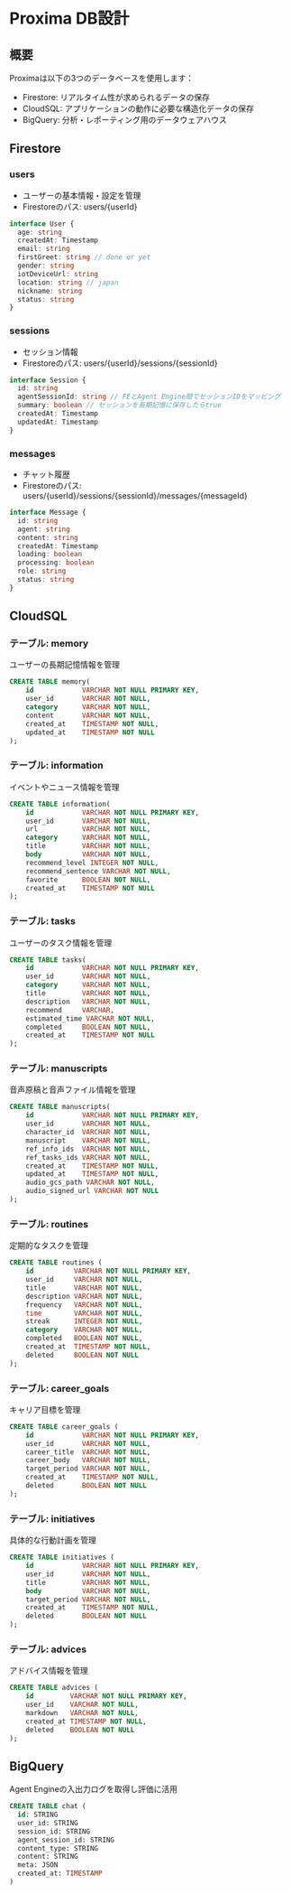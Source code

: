 # Proxima DB設計

## 概要

Proximaは以下の3つのデータベースを使用します：
- Firestore: リアルタイム性が求められるデータの保存
- CloudSQL: アプリケーションの動作に必要な構造化データの保存
- BigQuery: 分析・レポーティング用のデータウェアハウス

## Firestore

### users
- ユーザーの基本情報・設定を管理
- Firestoreのパス: users/{userId}

```typescript
interface User {
  age: string
  createdAt: Timestamp
  email: string
  firstGreet: string // done or yet
  gender: string
  iotDeviceUrl: string
  location: string // japan
  nickname: string
  status: string
}
```

### sessions
- セッション情報
- Firestoreのパス: users/{userId}/sessions/{sessionId}

```typescript
interface Session {
  id: string
  agentSessionId: string // FEとAgent Engine間でセッションIDをマッピング
  summary: boolean // セッションを長期記憶に保存したらtrue
  createdAt: Timestamp
  updatedAt: Timestamp
}
```

### messages
- チャット履歴
- Firestoreのパス: users/{userId}/sessions/{sessionId}/messages/{messageId}

```typescript
interface Message {
  id: string
  agent: string
  content: string
  createdAt: Timestamp
  loading: boolean
  processing: boolean
  role: string
  status: string
}
```


## CloudSQL

### テーブル: memory
ユーザーの長期記憶情報を管理

```sql
CREATE TABLE memory(
    id            VARCHAR NOT NULL PRIMARY KEY,
    user_id       VARCHAR NOT NULL,
    category      VARCHAR NOT NULL,
    content       VARCHAR NOT NULL,
    created_at    TIMESTAMP NOT NULL,
    updated_at    TIMESTAMP NOT NULL
);
```

### テーブル: information
イベントやニュース情報を管理

```sql
CREATE TABLE information(
    id            VARCHAR NOT NULL PRIMARY KEY,
    user_id       VARCHAR NOT NULL,
    url           VARCHAR NOT NULL,
    category      VARCHAR NOT NULL,
    title         VARCHAR NOT NULL,
    body          VARCHAR NOT NULL,
    recommend_level INTEGER NOT NULL,
    recommend_sentence VARCHAR NOT NULL,
    favorite      BOOLEAN NOT NULL,
    created_at    TIMESTAMP NOT NULL
);
```

### テーブル: tasks
ユーザーのタスク情報を管理

```sql
CREATE TABLE tasks(
    id            VARCHAR NOT NULL PRIMARY KEY,
    user_id       VARCHAR NOT NULL,
    category      VARCHAR NOT NULL,
    title         VARCHAR NOT NULL,
    description   VARCHAR NOT NULL,
    recommend     VARCHAR,
    estimated_time VARCHAR NOT NULL,
    completed     BOOLEAN NOT NULL,
    created_at    TIMESTAMP NOT NULL
);
```

### テーブル: manuscripts
音声原稿と音声ファイル情報を管理

```sql
CREATE TABLE manuscripts(
    id            VARCHAR NOT NULL PRIMARY KEY,
    user_id       VARCHAR NOT NULL,
    character_id  VARCHAR NOT NULL,
    manuscript    VARCHAR NOT NULL,
    ref_info_ids  VARCHAR NOT NULL,
    ref_tasks_ids VARCHAR NOT NULL,
    created_at    TIMESTAMP NOT NULL,
    updated_at    TIMESTAMP NOT NULL,
    audio_gcs_path VARCHAR NOT NULL,
    audio_signed_url VARCHAR NOT NULL
);
```

### テーブル: routines
定期的なタスクを管理

```sql
CREATE TABLE routines (
    id          VARCHAR NOT NULL PRIMARY KEY,
    user_id     VARCHAR NOT NULL,
    title       VARCHAR NOT NULL,
    description VARCHAR NOT NULL,
    frequency   VARCHAR NOT NULL,
    time        VARCHAR NOT NULL,
    streak      INTEGER NOT NULL,
    category    VARCHAR NOT NULL,
    completed   BOOLEAN NOT NULL,
    created_at  TIMESTAMP NOT NULL,
    deleted     BOOLEAN NOT NULL
);
```

### テーブル: career_goals
キャリア目標を管理

```sql
CREATE TABLE career_goals (
    id            VARCHAR NOT NULL PRIMARY KEY,
    user_id       VARCHAR NOT NULL,
    career_title  VARCHAR NOT NULL,
    career_body   VARCHAR NOT NULL,
    target_period VARCHAR NOT NULL,
    created_at    TIMESTAMP NOT NULL,
    deleted       BOOLEAN NOT NULL
);
```

### テーブル: initiatives
具体的な行動計画を管理

```sql
CREATE TABLE initiatives (
    id            VARCHAR NOT NULL PRIMARY KEY,
    user_id       VARCHAR NOT NULL,
    title         VARCHAR NOT NULL,
    body          VARCHAR NOT NULL,
    target_period VARCHAR NOT NULL,
    created_at    TIMESTAMP NOT NULL,
    deleted       BOOLEAN NOT NULL
);
```

### テーブル: advices
アドバイス情報を管理

```sql
CREATE TABLE advices (
    id         VARCHAR NOT NULL PRIMARY KEY,
    user_id    VARCHAR NOT NULL,
    markdown   VARCHAR NOT NULL,
    created_at TIMESTAMP NOT NULL,
    deleted    BOOLEAN NOT NULL
);
```

## BigQuery
Agent Engineの入出力ログを取得し評価に活用

```sql
CREATE TABLE chat (
  id: STRING
  user_id: STRING
  session_id: STRING
  agent_session_id: STRING
  content_type: STRING
  content: STRING
  meta: JSON
  created_at: TIMESTAMP
)
```
